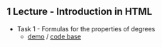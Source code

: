 ## 1 Lecture - Introduction in HTML

- Task 1 - Formulas for the properties of degrees
  - [demo](https://github.com/genyashka/genyashka.github.io/blob/main/lesson-one/index.html) / [code base](https://github.com/genyashka/genyashka.github.io/blob/main/lesson-one/index.html) 
